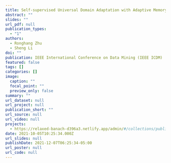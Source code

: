 ```yaml
---
title: Self-supervised Universal Domain Adaptation with Adaptive Memory Separation
abstract: ""
slides: ""
url_pdf: null
publication_types:
  - "1"
authors:
  - Ronghang Zhu
  - Sheng Li
doi: ""
publication: IEEE International Conference on Data Mining (IEEE ICDM)
featured: false
tags: []
categories: []
image:
  caption: ""
  focal_point: ""
  preview_only: false
summary: ""
url_dataset: null
url_project: null
publication_short: ""
url_source: null
url_video: null
projects:
  - https://relaxed-banach-d396a3.netlify.app/admin/#/collections/publications/entries/paper_11/index
date: 2021-10-05T10:25:34.000Z
url_slides: null
publishDate: 2021-12-07T06:25:34-05:00
url_poster: null
url_code: null
---
```

